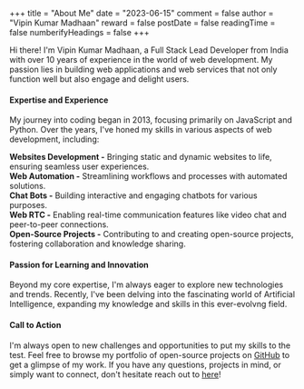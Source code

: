 +++
title = "About Me"
date = "2023-06-15"
comment = false
author = "Vipin Kumar Madhaan"
reward = false
postDate = false
readingTime = false
numberifyHeadings = false
+++

Hi there! I'm Vipin Kumar Madhaan, a Full Stack Lead Developer from India with over 10 years of experience in the world of web development. My passion lies in building web applications and web services that not only function well but also engage and delight users.

#### Expertise and Experience

My journey into coding began in 2013, focusing primarily on JavaScript and Python. Over the years, I've honed my skills in various aspects of web development, including:

<b>Websites Development -</b> Bringing static and dynamic websites to life, ensuring seamless user experiences.</br>
<b>Web Automation -</b> Streamlining workflows and processes with automated solutions.</br>
<b>Chat Bots -</b> Building interactive and engaging chatbots for various purposes.</br>
<b>Web RTC -</b> Enabling real-time communication features like video chat and peer-to-peer connections.</br>
<b>Open-Source Projects -</b> Contributing to and creating open-source projects, fostering collaboration and knowledge sharing.</br>

#### Passion for Learning and Innovation

Beyond my core expertise, I'm always eager to explore new technologies and trends. Recently, I've been delving into the fascinating world of Artificial Intelligence, expanding my knowledge and skills in this ever-evolvng field.

#### Call to Action

I'm always open to new challenges and opportunities to put my skills to the test. Feel free to browse my portfolio of open-source projects on [GitHub](https://github.com/VipinMadhaan) to get a glimpse of my work. If you have any questions, projects in mind, or simply want to connect, don't hesitate reach out to [here](/contact)!